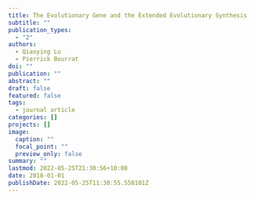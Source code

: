 ```yaml
---
title: The Evolutionary Gene and the Extended Evolutionary Synthesis
subtitle: ""
publication_types:
  - "2"
authors:
  - Qiaoying Lu
  - Pierrick Bourrat
doi: ""
publication: ""
abstract: ""
draft: false
featured: false
tags:
  - journal article
categories: []
projects: []
image:
  caption: ""
  focal_point: ""
  preview_only: false
summary: ""
lastmod: 2022-05-25T21:30:56+10:00
date: 2018-01-01
publishDate: 2022-05-25T11:30:55.558101Z
---
```

